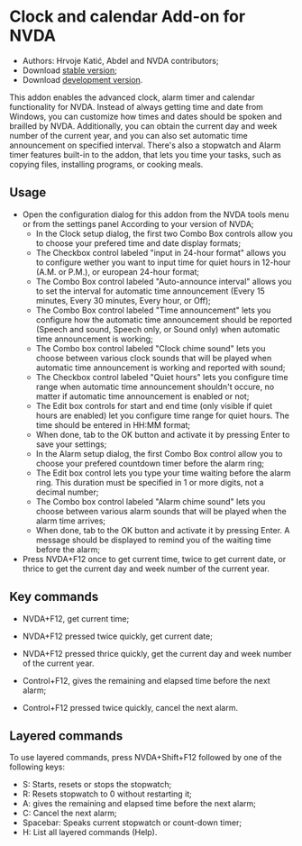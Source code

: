 # Clock and calendar Add-on for NVDA #

* Authors: Hrvoje Katić, Abdel and NVDA contributors;
* Download [stable version](http://cyber25.free.fr/nvda-addons/clock-18.12.nvda-addon);
* Download [development version](http://cyber25.free.fr/nvda-addons/clock-18.12dev.nvda-addon).


This addon enables the advanced clock, alarm timer and calendar functionality for NVDA. Instead of always getting time and date from Windows, you can customize how times and dates should be spoken and brailled by NVDA. Additionally, you can obtain the current day and week number of the current year, and you can also set automatic time announcement on specified interval. There's also a stopwatch and Alarm timer features built-in to the addon, that lets you time your tasks, such as copying files, installing programs, or cooking meals.

## Usage

*	Open the configuration dialog for this addon from the NVDA tools menu or from the settings panel According to your version of NVDA;
	*	In the Clock setup dialog, the first two Combo Box controls allow you to choose your prefered time and date display formats;
	*	The Checkbox control labeled "input in 24-hour format" allows you to configure wether you want to input time for quiet hours in 12-hour (A.M. or P.M.), or european 24-hour format;
	*	The Combo Box control labeled "Auto-announce interval" allows you to set the interval for automatic time announcement (Every 15 minutes, Every 30 minutes, Every hour, or Off);
	*	The Combo Box control labeled "Time announcement" lets you configure how the automatic time announcement should be reported (Speech and sound, Speech only, or Sound only) when automatic time announcement is working;
	*	The Combo box control labeled "Clock chime sound" lets you choose between various clock sounds that will be played when automatic time announcement is working and reported with sound;
	*	The Checkbox control labeled "Quiet hours" lets you configure time range when automatic time announcement shouldn't occure, no matter if automatic time announcement is enabled or not;
	*	The Edit box controls for start and end time (only visible if quiet hours are enabled) let you configure time range for quiet hours. The time should be entered in HH:MM format;
	*	When done, tab to the OK button and activate it by pressing Enter to save your settings;
	*	In the Alarm setup dialog, the first Combo Box control allow you to choose your prefered countdown timer before the alarm ring;
	*	The Edit box control lets you type your time waiting before the alarm ring. This duration must be specified in 1 or more digits, not a decimal number;
	*	The Combo box control labeled "Alarm chime sound" lets you choose between various alarm sounds that will be played when the alarm time arrives;
	*	When done, tab to the OK button and activate it by pressing Enter. A message should be displayed to remind you of the waiting time before the alarm;
*	Press NVDA+F12 once to get current time, twice to get current date, or thrice to get the current day and week number of the current year.

## Key commands

- NVDA+F12, get current time;
- NVDA+F12 pressed twice quickly, get current date;
- NVDA+F12 pressed thrice quickly, get the current day and week number of the current year.

- Control+F12, gives the remaining and elapsed time before the next alarm;
- Control+F12 pressed twice quickly, cancel the next alarm.

## Layered commands

To use layered commands, press NVDA+Shift+F12 followed by one of the following keys:

- S: Starts, resets or stops the stopwatch;
- R: Resets stopwatch to 0 without restarting it;
- A: gives the remaining and elapsed time before the next alarm;
- C: Cancel the next alarm;
- Spacebar: Speaks current stopwatch or count-down timer;
- H: List all layered commands (Help).

